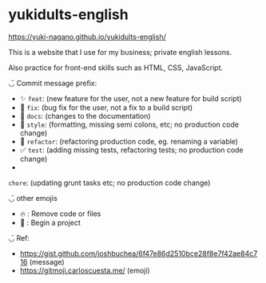 # yukidults-english

https://yuki-nagano.github.io/yukidults-english/

This is a website that I use for my business; private english lessons.

Also practice for front-end skills such as HTML, CSS, JavaScript.
 
  
  

◡̈ Commit message prefix: 
- :sparkles:
`feat`: (new feature for the user, not a new feature for build script)
- :bug:
`fix`: (bug fix for the user, not a fix to a build script)
- :memo:
`docs`: (changes to the documentation)
- :lipstick:
`style`: (formatting, missing semi colons, etc; no production code change)
- :art:
`refactor`: (refactoring production code, eg. renaming a variable)
- :white_check_mark:
`test`: (adding missing tests, refactoring tests; no production code change)
- 
`chore`: (updating grunt tasks etc; no production code change)

◡̈ other emojis
- :fire: : Remove code or files
- :tada: : Begin a project


◡̈ Ref: 
- https://gist.github.com/joshbuchea/6f47e86d2510bce28f8e7f42ae84c716 (message)
- https://gitmoji.carloscuesta.me/ (emoji)
